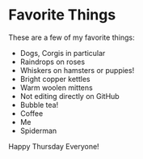 # Favorite Things

These are a few of my favorite things:

- Dogs, Corgis in particular
- Raindrops on roses
- Whiskers on hamsters or puppies!
- Bright copper kettles
- Warm woolen mittens
- Not editing directly on GitHub
- Bubble tea!
- Coffee
- Me
- Spiderman

Happy Thursday Everyone!
